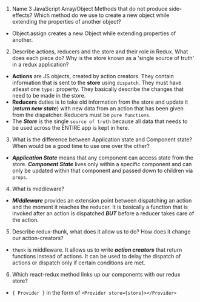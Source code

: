 1. Name 3 JavaScript Array/Object Methods that do not produce side-effects? Which method do we use to create a new object while extending the properties of another object? 
- Object.assign creates a new Object while extending properties of another.

2. Describe actions, reducers and the store and their role in Redux. What does each piece do? Why is the store known as a 'single source of truth' in a redux application?
- **Actions** are JS objects, created by action creators. They contain information that is sent to the **store** using ```dispatch```. They must have atleast one ```type:``` property. They basically describe the changes that need to be made in the store.
- **Reducers** duties is to take old information from the store and update it (***return new state***) with new data from an action that has been given from the dispatcher. Reducers must be ```pure functions```.
- The ***Store*** is the single ```source of truth``` because all data that needs to be used across the ENTIRE app is kept in here.

3. What is the difference between Application state and Component state? When would be a good time to use one over the other?
- ***Application State*** means that any component can access state from the store. ***Component State*** lives only within a specific component and can only be updated within that component and passed down to children via ```props```.

4. What is middleware?
- ***Middleware*** provides an extension point between dispatching an action and the moment it reaches the reducer. It is basically a function that is invoked after an action is dispatched ***BUT*** before a reducer takes care of the action.

5. Describe redux-thunk, what does it allow us to do? How does it change our action-creators?
- ```thunk``` is middleware. It allows us to write ***action creators*** that return functions instead of actions. It can be used to delay the dispatch of actions or dispatch only if certain conditions are met.

6. Which react-redux method links up our components with our redux store?
- ```{ Provider }``` in the form of ```<Provider store={store}></Provider>```